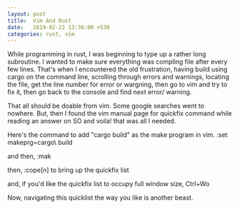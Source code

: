 ```yaml
---
layout: post
title:  Vim And Rust
date:   2019-02-22 13:36:00 +530
categories: rust, vim
---
```


While programming in rust, I was beginning to type up a rather long subroutine. I wanted to make sure everything was compling file after every few lines. That's when I encountered the old frustration, having build using cargo on the command line, scrolling through errors and warnings, locating the file, get the line number for error or wargning, then go to vim and try to fix it, then go back to the console and find next error/ warning.

That all should be doable from vim. Some google searches went to nowhere. But, then I found the vim manual page for quickfix command while reading an answer on SO and voila! that was all I needed.

Here's the command to add "cargo build" as the make program in vim.
:set makeprg=cargo\ build

and then,
:mak

then,
:cope[n] to bring up the quickfix list

and, if you'd like the quickfix list to occupy full window size,
Ctrl+Wo

Now, navigating this quicklist the way you like is another beast.



